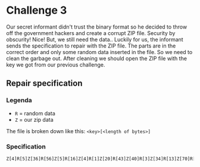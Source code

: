 # Challenge 3

Our secret informant didn't trust the binary format so he decided to throw off
the government hackers and create a corrupt ZIP file. Security by obscurity! Nice!
But, we still need the data.. Luckily for us, the informant sends the specification
to repair with the ZIP file. The parts are in the correct order and only some
random data inserted in the file. So we need to clean the garbage out. After
cleaning we should open the ZIP file with the key we got from our previous challenge.

## Repair specification

### Legenda
- `R` = random data
- `Z` = our zip data

The file is broken down like this: `<key>[<length of bytes>]`

### Specification

```
Z[4]R[5]Z[36]R[56]Z[5]R[16]Z[4]R[1]Z[20]R[43]Z[40]R[3]Z[34]R[13]Z[70]R[105]
```
